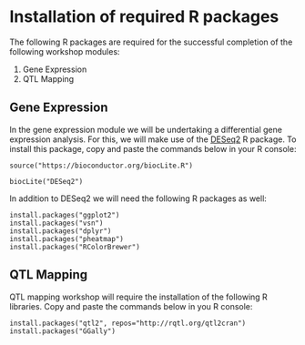 
# Installation of required R packages

The following R packages are required for the successful completion of the following workshop modules:
1. Gene Expression 
2. QTL Mapping 

## Gene Expression
In the gene expression module we will be undertaking a differential gene expression analysis. For this, we will make use of the [DESeq2](https://www.bioconductor.org/packages/release/bioc/html/DESeq2.html) R package. To install this package, copy and paste the commands below in your R console:

`source("https://bioconductor.org/biocLite.R")`

`biocLite("DESeq2")`

In addition to DESeq2 we will need the following R packages as well:

```
install.packages("ggplot2")
install.packages("vsn")
install.packages("dplyr")
install.packages("pheatmap")
install.packages("RColorBrewer")
```

## QTL Mapping

QTL mapping workshop will require the installation of the following  R libraries. Copy and paste the commands below in you R console:

```
install.packages("qtl2", repos="http://rqtl.org/qtl2cran")
install.packages("GGally")
```


